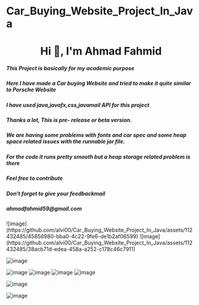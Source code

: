 # Car_Buying_Website_Project_In_Java
<h1 align="center">Hi 👋, I'm Ahmad Fahmid</h5>
<h5 align=>This Project is basically for my academic purpose</h5>
<h5 align=>Here I have made a Car buying Website and tried to make it quite similar to Porsche Website</h5>
<h5 align=>I have used java,javafx,css,javamail API for this project</h5>
<h5 align=>Thanks a lot, This is pre- release or beta version.</h5>
<h5>We are having some problems with fonts and car spec and some heap space related issues with the runnable jar file.</h5>
<h5>For the code it runs pretty smooth but a heap storage related problem is there</h1>
<h5>Feel free to contribute</h5>
<h5>Don't forget to give your feedbackmail </h5>
<h5>ahmadfahmid59@gmail.com</h5>
![image](https://github.com/alvi00/Car_Buying_Website_Project_In_Java/assets/112432485/45856980-bba0-4c22-9fe6-de1b2af06599)
![image](https://github.com/alvi00/Car_Buying_Website_Project_In_Java/assets/112432485/38acb71d-edea-458a-a252-c178c46c7911)

![image](https://github.com/alvi00/Car_Buying_Website_Project_In_Java/assets/112432485/3d77f3aa-991b-4545-8d75-c84578631795)

![image](https://github.com/alvi00/Car_Buying_Website_Project_In_Java/assets/112432485/903f30fe-c3ce-4528-8608-8c309e8eddc9)
![image](https://github.com/alvi00/Car_Buying_Website_Project_In_Java/assets/112432485/6c00efd0-4414-4364-a099-dc43da483373)
![image](https://github.com/alvi00/Car_Buying_Website_Project_In_Java/assets/112432485/469cd9c8-a134-4e76-8bdf-5cf2f4132eb8)
![image](https://github.com/alvi00/Car_Buying_Website_Project_In_Java/assets/112432485/fbe7e58b-95d0-422f-aa8d-66a3a1810fa7)

![image](https://github.com/alvi00/Car_Buying_Website_Project_In_Java/assets/112432485/fd05c0c3-023d-412b-a49f-fcaa156740e3)

![image](https://github.com/alvi00/Car_Buying_Website_Project_In_Java/assets/112432485/11511dde-a9bd-45be-8047-e2c9266c6bf3)
